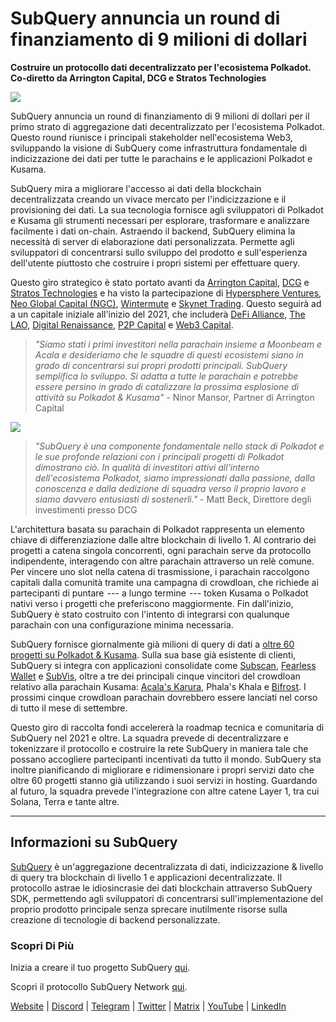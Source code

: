 # SubQuery annuncia un round di finanziamento di 9 milioni di dollari

**Costruire un protocollo dati decentralizzato per l'ecosistema Polkadot. Co-diretto da Arrington Capital, DCG e Stratos Technologies**

![](https://cdn-images-1.medium.com/max/1600/0*PR4oqrB9Am03VseR)

SubQuery annuncia un round di finanziamento di 9 milioni di dollari per il primo strato di aggregazione dati decentralizzato per l'ecosistema Polkadot. Questo round riunisce i principali stakeholder nell'ecosistema Web3, sviluppando la visione di SubQuery come infrastruttura fondamentale di indicizzazione dei dati per tutte le parachains e le applicazioni Polkadot e Kusama.

SubQuery mira a migliorare l'accesso ai dati della blockchain decentralizzata creando un vivace mercato per l'indicizzazione e il provisioning dei dati. La sua tecnologia fornisce agli sviluppatori di Polkadot e Kusama gli strumenti necessari per esplorare, trasformare e analizzare facilmente i dati on-chain. Astraendo il backend, SubQuery elimina la necessità di server di elaborazione dati personalizzata. Permette agli sviluppatori di concentrarsi sullo sviluppo del prodotto e sull'esperienza dell'utente piuttosto che costruire i propri sistemi per effettuare query.

Questo giro strategico è stato portato avanti da [Arrington Capital](https://arringtonxrpcapital.com/), [DCG](https://dcg.co/) e [Stratos Technologies](https://www.stratoslp.com/) e ha visto la partecipazione di [Hypersphere Ventures](https://hypersphere.ventures/), [Neo Global Capital (NGC)](http://ngc.fund/), [Wintermute](https://www.wintermute.com/) e [Skynet Trading](http://skynettrading.com/). Questo seguirà ad a un capitale iniziale all'inizio del 2021, che includerà [DeFi Alliance](https://defialliance.co/), [The LAO](https://www.thelao.io/), [Digital Renaissance](https://drf.ee/), [P2P Capital](https://www.p2pcap.com/) e [Web3 Capital](https://web3.capital/).

> *"Siamo stati i primi investitori nella parachain insieme a Moonbeam e Acala e desideriamo che le squadre di questi ecosistemi siano in grado di concentrarsi sui propri prodotti principali. SubQuery semplifica lo sviluppo. Si adatta a tutte le parachain e potrebbe essere persino in grado di catalizzare la prossima esplosione di attività su Polkadot & Kusama"* - Ninor Mansor, Partner di Arrington Capital

![](https://cdn-images-1.medium.com/max/1600/1*j4VHuY_BgjkYv_bQ6_DmcQ.gif)

> *"SubQuery è una componente fondamentale nello stack di Polkadot e le sue profonde relazioni con i principali progetti di Polkadot dimostrano ciò. In qualità di investitori attivi all'interno dell'ecosistema Polkadot, siamo impressionati dalla passione, dalla conoscenza e dalla dedizione di squadra verso il proprio lavoro e siamo davvero entusiasti di sostenerli."* - Matt Beck, Direttore degli investimenti presso DCG

L'architettura basata su parachain di Polkadot rappresenta un elemento chiave di differenziazione dalle altre blockchain di livello 1. Al contrario dei progetti a catena singola concorrenti, ogni parachain serve da protocollo indipendente, interagendo con altre parachain attraverso un relè comune. Per vincere uno slot nella catena di trasmissione, i parachain raccolgono capitali dalla comunità tramite una campagna di crowdloan, che richiede ai partecipanti di puntare  --- a lungo termine  --- token Kusama o Polkadot nativi verso i progetti che preferiscono maggiormente. Fin dall'inizio, SubQuery è stato costruito con l'intento di integrarsi con qualunque parachain con una configurazione minima necessaria.

SubQuery fornisce giornalmente già milioni di query di dati a [oltre 60 progetti su Polkadot & Kusama](https://explorer.subquery.network/). Sulla sua base già esistente di clienti, SubQuery si integra con applicazioni consolidate come [Subscan](https://subquery.medium.com/subscans-multi-signature-tool-powered-by-subquery-926da3e4fc25), [Fearless Wallet](https://explorer.subquery.network/subquery/ef1rspb/fearless-wallet) e [SubVis](https://subquery.medium.com/explore-kusama-auctions-with-subvis-io-and-subquery-522351538d17), oltre a tre dei principali cinque vincitori del crowdloan relativo alla parachain Kusama: [Acala's Karura](https://subquery.medium.com/karura-integrates-with-subquery-to-aggregate-and-serve-defi-data-to-kusama-builders-d34f0e722311), Phala's Khala e [Bifrost](https://subquery.medium.com/bifrost-chooses-subquery-to-provide-the-data-for-their-new-dapp-c8005ee54f38). I prossimi cinque crowdloan parachain dovrebbero essere lanciati nel corso di tutto il mese di settembre.

Questo giro di raccolta fondi accelererà la roadmap tecnica e comunitaria di SubQuery nel 2021 e oltre. La squadra prevede di decentralizzare e tokenizzare il protocollo e costruire la rete SubQuery in maniera tale che possano accogliere partecipanti incentivati ​​da tutto il mondo. SubQuery sta inoltre pianificando di migliorare e ridimensionare i propri servizi dato che oltre 60 progetti stanno già utilizzando i suoi servizi in hosting. Guardando al futuro, la squadra prevede l'integrazione con altre catene Layer 1, tra cui Solana, Terra e tante altre.

* * * * *

## Informazioni su SubQuery

[SubQuery](https://subquery.network) è un'aggregazione decentralizzata di dati, indicizzazione & livello di query tra blockchain di livello 1 e applicazioni decentralizzate. Il protocollo astrae le idiosincrasie dei dati blockchain attraverso SubQuery SDK, permettendo agli sviluppatori di concentrarsi sull'implementazione del proprio prodotto principale senza sprecare inutilmente risorse sulla creazione di tecnologie di backend personalizzate.

### Scopri Di Più

Inizia a creare il tuo progetto SubQuery [qui](https://doc.subquery.network/).

Scopri il protocollo SubQuery Network [qui](https://static.subquery.network/whitepaper.pdf).

[Website](https://subquery.network/) | [Discord](https://discord.com/invite/78zg8aBSMG) | [Telegram](https://t.me/subquerynetwork) | [Twitter](https://twitter.com/subquerynetwork) | [Matrix](https://matrix.to/#/#subquery:matrix.org) | [YouTube](https://www.youtube.com/channel/UCi1a6NUUjegcLHDFLr7CqLw) | [LinkedIn](https://www.linkedin.com/company/subquery)